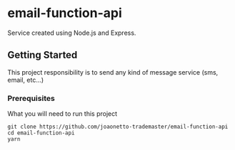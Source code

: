 # email-function-api

Service created using Node.js and Express.

## Getting Started

This project responsibility is to send any kind of message service (sms, email, etc...)

### Prerequisites

What you will need to run this project

```
git clone https://github.com/joaonetto-trademaster/email-function-api
cd email-function-api
yarn
```
